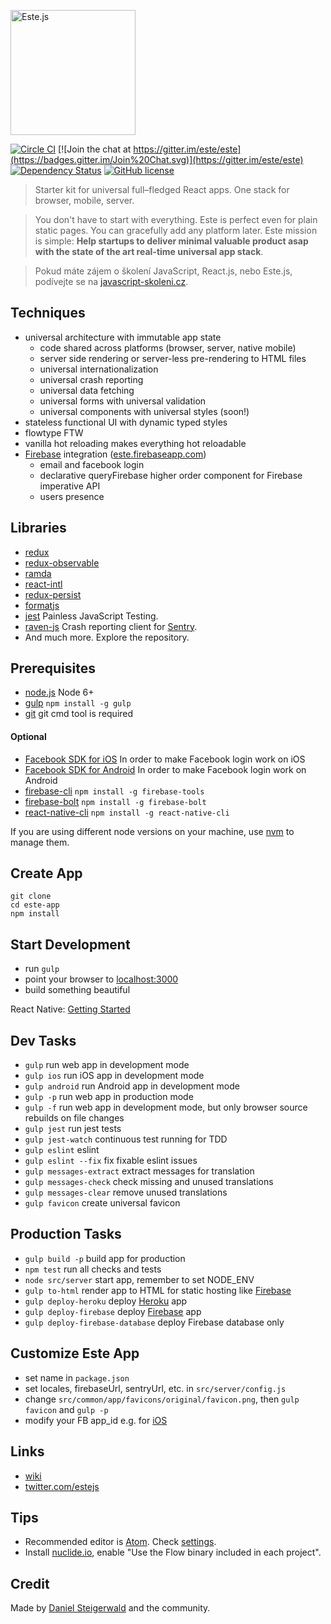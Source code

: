 <img
  alt="Este.js"
  src="https://cloud.githubusercontent.com/assets/66249/6515278/de638916-c388-11e4-8754-184f5b11e770.jpeg"
  width="200"
/>

[![Circle CI](https://img.shields.io/circleci/project/este/este/master.svg)](https://circleci.com/gh/este/este)
[![Join the chat at https://gitter.im/este/este](https://badges.gitter.im/Join%20Chat.svg)](https://gitter.im/este/este)
[![Dependency Status](https://david-dm.org/este/este.svg)](https://david-dm.org/este/este)
[![GitHub license](https://img.shields.io/github/license/este/este.svg)](https://github.com/este/este/blob/master/LICENSE)

> Starter kit for universal full–fledged React apps. One stack for browser, mobile, server.

> You don't have to start with everything. Este is perfect even for plain static pages. You can gracefully add any platform later. Este mission is simple: **Help startups to deliver minimal valuable product asap with the state of the art real-time universal app stack**.

> Pokud máte zájem o školení JavaScript, React.js, nebo Este.js, podívejte se na [javascript-skoleni.cz](https://javascript-skoleni.cz/).

## Techniques

- universal architecture with immutable app state
  - code shared across platforms (browser, server, native mobile)
  - server side rendering or server-less pre-rendering to HTML files
  - universal internationalization
  - universal crash reporting
  - universal data fetching
  - universal forms with universal validation
  - universal components with universal styles (soon!)
- stateless functional UI with dynamic typed styles
- flowtype FTW
- vanilla hot reloading makes everything hot reloadable
- [Firebase](https://firebase.google.com/) integration ([este.firebaseapp.com](https://este.firebaseapp.com))
  - email and facebook login
  - declarative queryFirebase higher order component for Firebase imperative API
  - users presence

## Libraries

- [redux](http://reactjs.github.io/redux/)
- [redux-observable](https://github.com/redux-observable/redux-observable)
- [ramda](http://ramdajs.com/)
- [react-intl](https://github.com/yahoo/react-intl)
- [redux-persist](https://github.com/rt2zz/redux-persist)
- [formatjs](http://formatjs.io/)
- [jest](https://facebook.github.io/jest/) Painless JavaScript Testing.
- [raven-js](https://github.com/getsentry/raven-js) Crash reporting client for [Sentry](https://getsentry.com).
- And much more. Explore the repository.

## Prerequisites

- [node.js](http://nodejs.org) Node 6+
- [gulp](http://gulpjs.com/) `npm install -g gulp`
- [git](https://git-scm.com/downloads) git cmd tool is required

#### Optional

- [Facebook SDK for iOS](https://developers.facebook.com/docs/ios/) In order to make Facebook login work on iOS
- [Facebook SDK for Android](https://developers.facebook.com/docs/android/) In order to make Facebook login work on Android
- [firebase-cli](https://firebase.google.com/docs/cli/) `npm install -g firebase-tools`
- [firebase-bolt](https://github.com/firebase/bolt) `npm install -g firebase-bolt`
- [react-native-cli](http://facebook.github.io/react-native/docs/getting-started.html) `npm install -g react-native-cli`

If you are using different node versions on your machine, use [nvm](https://github.com/creationix/nvm) to manage them.

## Create App

```shell
git clone
cd este-app
npm install
``` 

## Start Development

- run `gulp`
- point your browser to [localhost:3000](http://localhost:3000)
- build something beautiful

React Native: [Getting Started](https://facebook.github.io/react-native/docs/getting-started.html)

## Dev Tasks

- `gulp` run web app in development mode
- `gulp ios` run iOS app in development mode
- `gulp android` run Android app in development mode
- `gulp -p` run web app in production mode
- `gulp -f` run web app in development mode, but only browser source rebuilds on file changes
- `gulp jest` run jest tests
- `gulp jest-watch` continuous test running for TDD
- `gulp eslint` eslint
- `gulp eslint --fix` fix fixable eslint issues
- `gulp messages-extract` extract messages for translation
- `gulp messages-check` check missing and unused translations
- `gulp messages-clear` remove unused translations
- `gulp favicon` create universal favicon

## Production Tasks

- `gulp build -p` build app for production
- `npm test` run all checks and tests
- `node src/server` start app, remember to set NODE_ENV
- `gulp to-html` render app to HTML for static hosting like [Firebase](https://www.firebase.com/features.html#features-hosting)
- `gulp deploy-heroku` deploy [Heroku](https://www.heroku.com/) app
- `gulp deploy-firebase` deploy [Firebase](https://firebase.google.com/) app
- `gulp deploy-firebase-database` deploy Firebase database only

## Customize Este App

- set name in `package.json`
- set locales, firebaseUrl, sentryUrl, etc. in `src/server/config.js`
- change `src/common/app/favicons/original/favicon.png`, then `gulp favicon` and `gulp -p`
- modify your FB app_id e.g. for [iOS](https://developers.facebook.com/docs/ios/getting-started/#configure-xcode-project)

## Links

- [wiki](https://github.com/este/este/wiki)
- [twitter.com/estejs](https://twitter.com/estejs)

## Tips

- Recommended editor is [Atom](https://atom.io). Check [settings](https://github.com/este/este/wiki/Recommended-Atom.io-Settings).
- Install [nuclide.io](https://nuclide.io/), enable "Use the Flow binary included in each project".

## Credit

Made by [Daniel Steigerwald](https://twitter.com/steida) and the community.
